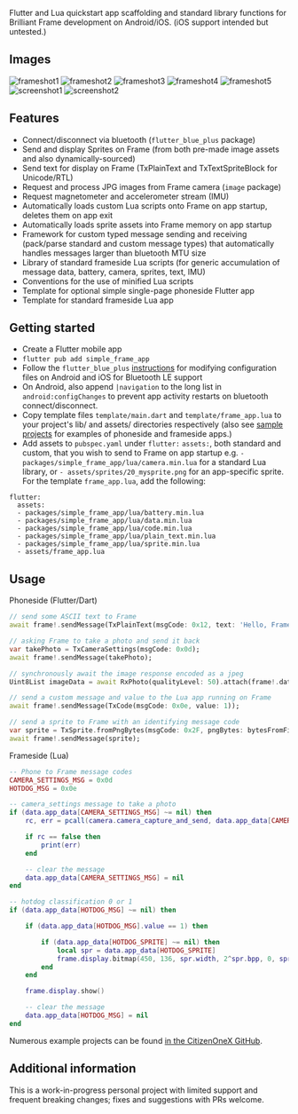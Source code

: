 Flutter and Lua quickstart app scaffolding and standard library functions for Brilliant Frame development on Android/iOS. (iOS support intended but untested.)

## Images
![frameshot1](https://github.com/CitizenOneX/simple_frame_app/raw/main/doc/frameshot1.png)
![frameshot2](https://github.com/CitizenOneX/simple_frame_app/raw/main/doc/frameshot2.png)
![frameshot3](https://github.com/CitizenOneX/simple_frame_app/raw/main/doc/frameshot3.jpg)
![frameshot4](https://github.com/CitizenOneX/simple_frame_app/raw/main/doc/frameshot4.jpg)
![frameshot5](https://github.com/CitizenOneX/simple_frame_app/raw/main/doc/frameshot5.jpg)
![screenshot1](https://github.com/CitizenOneX/simple_frame_app/raw/main/doc/screenshot1.png)
![screenshot2](https://github.com/CitizenOneX/simple_frame_app/raw/main/doc/screenshot2.png)

## Features

* Connect/disconnect via bluetooth (`flutter_blue_plus` package)
* Send and display Sprites on Frame (from both pre-made image assets and also dynamically-sourced)
* Send text for display on Frame (TxPlainText and TxTextSpriteBlock for Unicode/RTL)
* Request and process JPG images from Frame camera (`image` package)
* Request magnetometer and accelerometer stream (IMU)
* Automatically loads custom Lua scripts onto Frame on app startup, deletes them on app exit
* Automatically loads sprite assets into Frame memory on app startup
* Framework for custom typed message sending and receiving (pack/parse standard and custom message types) that automatically handles messages larger than bluetooth MTU size
* Library of standard frameside Lua scripts (for generic accumulation of message data, battery, camera, sprites, text, IMU)
* Conventions for the use of minified Lua scripts
* Template for optional simple single-page phoneside Flutter app
* Template for standard frameside Lua app

## Getting started

* Create a Flutter mobile app
* `flutter pub add simple_frame_app`
* Follow the `flutter_blue_plus` [instructions](https://pub.dev/packages/flutter_blue_plus#getting-started) for modifying configuration files on Android and iOS for Bluetooth LE support
* On Android, also append `|navigation` to the long list in `android:configChanges` to prevent app activity restarts on bluetooth connect/disconnect.
* Copy template files `template/main.dart` and `template/frame_app.lua` to your project's lib/ and assets/ directories respectively (also see [sample projects](https://github.com/CitizenOneX?tab=repositories) for examples of phoneside and frameside apps.)
* Add assets to `pubspec.yaml` under `flutter:` `assets:`, both standard and custom, that you wish to send to Frame on app startup e.g. `- packages/simple_frame_app/lua/camera.min.lua` for a standard Lua library, or `- assets/sprites/20_mysprite.png` for an app-specific sprite. For the template `frame_app.lua`, add the following:
```
flutter:
  assets:
  - packages/simple_frame_app/lua/battery.min.lua
  - packages/simple_frame_app/lua/data.min.lua
  - packages/simple_frame_app/lua/code.min.lua
  - packages/simple_frame_app/lua/plain_text.min.lua
  - packages/simple_frame_app/lua/sprite.min.lua
  - assets/frame_app.lua
```

## Usage

Phoneside (Flutter/Dart)

```dart
// send some ASCII text to Frame
await frame!.sendMessage(TxPlainText(msgCode: 0x12, text: 'Hello, Frame!'));

// asking Frame to take a photo and send it back
var takePhoto = TxCameraSettings(msgCode: 0x0d);
await frame!.sendMessage(takePhoto);

// synchronously await the image response encoded as a jpeg
Uint8List imageData = await RxPhoto(qualityLevel: 50).attach(frame!.dataResponse).first;

// send a custom message and value to the Lua app running on Frame
await frame!.sendMessage(TxCode(msgCode: 0x0e, value: 1));

// send a sprite to Frame with an identifying message code
var sprite = TxSprite.fromPngBytes(msgCode: 0x2F, pngBytes: bytesFromFileOrWeb);
await frame!.sendMessage(sprite);
```

Frameside (Lua)
```lua
-- Phone to Frame message codes
CAMERA_SETTINGS_MSG = 0x0d
HOTDOG_MSG = 0x0e

-- camera_settings message to take a photo
if (data.app_data[CAMERA_SETTINGS_MSG] ~= nil) then
    rc, err = pcall(camera.camera_capture_and_send, data.app_data[CAMERA_SETTINGS_MSG])

    if rc == false then
        print(err)
    end

    -- clear the message
    data.app_data[CAMERA_SETTINGS_MSG] = nil
end

-- hotdog classification 0 or 1
if (data.app_data[HOTDOG_MSG] ~= nil) then

    if (data.app_data[HOTDOG_MSG].value == 1) then

        if (data.app_data[HOTDOG_SPRITE] ~= nil) then
            local spr = data.app_data[HOTDOG_SPRITE]
            frame.display.bitmap(450, 136, spr.width, 2^spr.bpp, 0, spr.pixel_data)
        end
    end

    frame.display.show()

    -- clear the message
    data.app_data[HOTDOG_MSG] = nil
end
```

Numerous example projects can be found [in the CitizenOneX GitHub](https://github.com/CitizenOneX?tab=repositories).

## Additional information

This is a work-in-progress personal project with limited support and frequent breaking changes; fixes and suggestions with PRs welcome.
